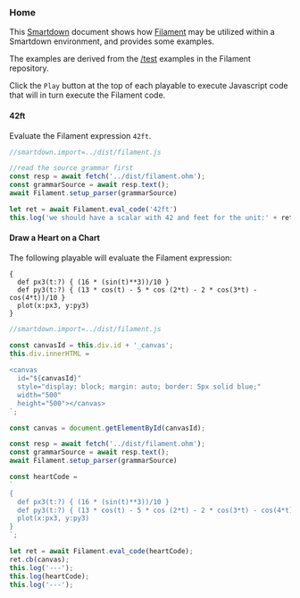 ### Home

This [Smartdown](https://smartdown.io) document shows how [Filament](https://github.com/joshmarinacci/filament-lang) may be utilized within a Smartdown environment, and provides some examples.

The examples are derived from the [/test](https://github.com/joshmarinacci/filament-lang/tree/master/test) examples in the Filament repository.

Click the `Play` button at the top of each playable to execute Javascript code that will in turn execute the Filament code.


#### 42ft

Evaluate the Filament expression `42ft`.

```javascript /playable
//smartdown.import=../dist/filament.js

//read the source grammar first
const resp = await fetch('../dist/filament.ohm');
const grammarSource = await resp.text();
await Filament.setup_parser(grammarSource)

let ret = await Filament.eval_code('42ft')
this.log('we should have a scalar with 42 and feet for the unit:' + ret);

```


#### Draw a Heart on a Chart

The following playable will evaluate the Filament expression:

```filament
{
  def px3(t:?) { (16 * (sin(t)**3))/10 }
  def py3(t:?) { (13 * cos(t) - 5 * cos (2*t) - 2 * cos(3*t) - cos(4*t))/10 }
  plot(x:px3, y:py3)
}
```

```javascript /playable
//smartdown.import=../dist/filament.js

const canvasId = this.div.id + '_canvas';
this.div.innerHTML =
`
<canvas
  id="${canvasId}"
  style="display: block; margin: auto; border: 5px solid blue;"
  width="500"
  height="500"></canvas>
`;

const canvas = document.getElementById(canvasId);

const resp = await fetch('../dist/filament.ohm');
const grammarSource = await resp.text();
await Filament.setup_parser(grammarSource)

const heartCode =
`
{
  def px3(t:?) { (16 * (sin(t)**3))/10 }
  def py3(t:?) { (13 * cos(t) - 5 * cos (2*t) - 2 * cos(3*t) - cos(4*t))/10 }
  plot(x:px3, y:py3)
}
`;

let ret = await Filament.eval_code(heartCode);
ret.cb(canvas);
this.log('---');
this.log(heartCode);
this.log('---');

```


